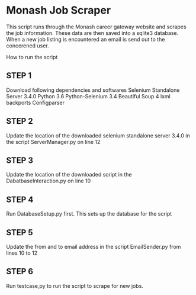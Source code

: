 # Monash Job Scraper
This script runs through the Monash career gateway website and scrapes the job information. These data are then saved into a sqlite3 database. When a new job listing is encountered an email is send out to the concerened user.

How to run the script

## STEP 1

Download following dependencies and softwares
Selenium Standalone Server 3.4.0
Python 3.6
Python-Selenium 3.4
Beautiful Soup 4
lxml
backports
Configparser

## STEP 2

Update the location of the downloaded selenium standalone server 3.4.0 in the script ServerManager.py on line 12

## STEP 3

Update the location of the downloaded script in the DabatbaseInteraction.py on line 10

## STEP 4

Run DatabaseSetup.py first. This sets up the database for the script

## STEP 5

Update the from and to email address in the script EmailSender.py from lines 10 to 12

## STEP 6

Run testcase,py to run the script to scrape for new jobs.
